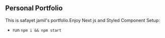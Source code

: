 ## Personal Portfolio

This is safayet jamil's portfolio.Enjoy
Next js and Styled Component
Setup:
- run ```npm i && npm start```
